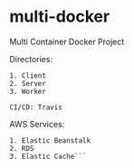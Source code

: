 # multi-docker

Multi Container Docker Project

Directories:
```
1. Client
2. Server
3. Worker
```


`CI/CD: Travis`

AWS Services:
```
1. Elastic Beanstalk
2. RDS
3. Elastic Cache```

